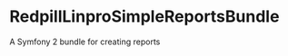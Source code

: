 RedpillLinproSimpleReportsBundle
================================

A Symfony 2 bundle for creating reports